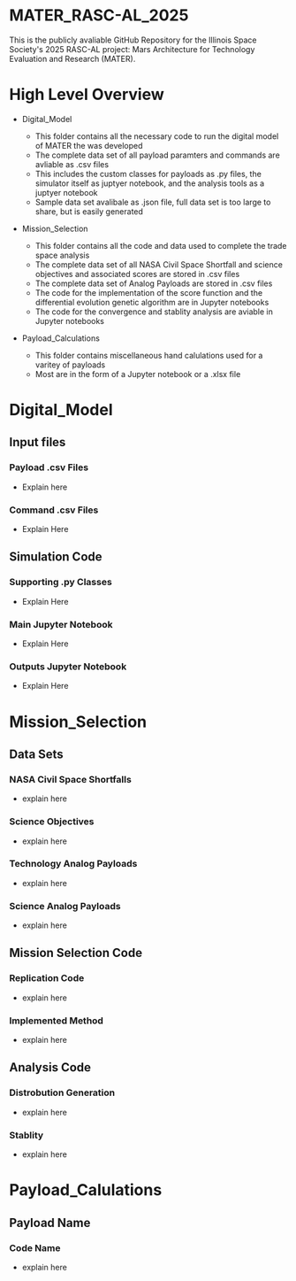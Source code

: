 # MATER_RASC-AL_2025
This is the publicly avaliable GitHub Repository for the Illinois Space Society's 2025 RASC-AL project: Mars Architecture for Technology Evaluation and Research (MATER). 

# High Level Overview
- Digital_Model
    - This folder contains all the necessary code to run the digital model of MATER the was developed
    - The complete data set of all payload paramters and commands are avliable as .csv files
    - This includes the custom classes for payloads as .py files, the simulator itself as juptyer notebook, and the analysis tools as a juptyer notebook
    - Sample data set avalibale as .json file, full data set is too large to share, but is easily generated

- Mission_Selection
    - This folder contains all the code and data used to complete the trade space analysis
    - The complete data set of all NASA Civil Space Shortfall and science objectives and associated scores are stored in .csv files
    - The complete data set of Analog Payloads are stored in .csv files
    - The code for the implementation of the score function and the differential evolution genetic algorithm are in Jupyter notebooks
    - The code for the convergence and stablity analysis are aviable in Jupyter notebooks

- Payload_Calculations
    - This folder contains miscellaneous hand calulations used for a varitey of payloads
    - Most are in the form of a Jupyter notebook or a .xlsx file



# Digital_Model

## Input files

### Payload .csv Files
- Explain here

### Command .csv Files
- Explain Here

## Simulation Code

### Supporting .py Classes
- Explain Here

### Main Jupyter Notebook
- Explain Here

### Outputs Jupyter Notebook
- Explain Here



# Mission_Selection

## Data Sets

### NASA Civil Space Shortfalls
- explain here

### Science Objectives
- explain here

### Technology Analog Payloads
- explain here

### Science Analog Payloads
- explain here

## Mission Selection Code

### Replication Code
- explain here

### Implemented Method
- explain here

## Analysis Code

### Distrobution Generation
- explain here

### Stablity
- explain here




# Payload_Calulations

## Payload Name

### Code Name
- explain here